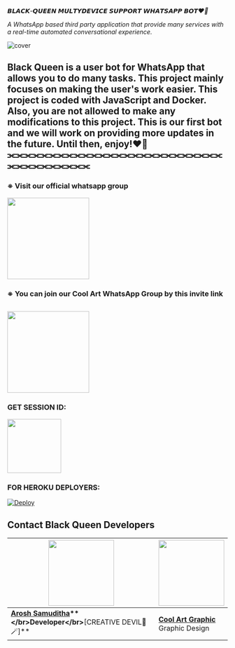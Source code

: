 *𝘽𝙇𝘼𝘾𝙆-𝙌𝙐𝙀𝙀𝙉 𝙈𝙐𝙇𝙏𝙔𝘿𝙀𝙑𝙄𝘾𝙀 𝙎𝙐𝙋𝙋𝙊𝙍𝙏 𝙒𝙃𝘼𝙏𝙎𝘼𝙋𝙋 𝘽𝙊𝙏❤️‍🔥*

*A WhatsApp based third party application that provide many services with a real-time automated conversational experience.*

![cover](https://i.ibb.co/vX31j64/BLACK-QUEEN.png)

**Black Queen** is a user bot for WhatsApp that allows you to do many tasks. This project mainly focuses on making the user's work easier. This project is coded with JavaScript and Docker. Also, you are not allowed to make any modifications to this project. This is our first bot and we will work on providing more updates in the future. Until then, enjoy!❤️🎀
⫘⫘⫘⫘⫘⫘⫘⫘⫘⫘⫘⫘⫘⫘⫘⫘⫘⫘⫘⫘⫘⫘⫘⫘⫘⫘⫘⫘⫘⫘⫘⫘⫘⫘⫘⫘
---
### ※ Visit our official whatsapp group
<a href="https://chat.whatsapp.com/IT6mjqGINN6LaLSKnTZd6r"><img src="https://i.ibb.co/f0DNbqs/buttons-BQ.png" width=186.666667 heig=81.5></a>

### ※ You can join our Cool Art WhatsApp Group by this invite link
<a href="https://chat.whatsapp.com/FRsIjml10CWAX7NAPF7xIb"><img src="https://i.ibb.co/VNYM8xz/ca-WP-GROUP.png" width=186.666667 heig=81.5></a>
---
### GET SESSION ID:
<a href="https://blackqueencode-797d0a17d423.herokuapp.com/"><img src="https://i.ibb.co/NWpsw84/Button.png" width=123.3 heig=13.1666667></a>

### FOR HEROKU DEPLOYERS:
[![Deploy](https://www.herokucdn.com/deploy/button.svg)](https://dashboard.heroku.com/new?button-url=https%3A%2F%2Fgithub.com%2Faroshsamuditha%2FBLACK-QUEEN-MD&template=https%3A%2F%2Fgithub.com%2Faroshsamuditha%2FBLACK-QUEEN-MD.git)

## **Contact Black Queen Developers**

| <a href="https://wa.me/94761676948?text=*Hi,+Arosh💜✨*"><img src="https://i.ibb.co/8cRMJrJ/My-github-png.png" width=150 height=150></a> | <a href="https://www.facebook.com/profile.php?id=61550302625124&mibextid=ZbWKwL"><img src="https://i.ibb.co/0h5d6Y3/Whats-App-Image-2024-08-11-at-11-14-41-PM.jpg" width=150 height=150></a> |
|---|---|
| **[Arosh Samuditha](https://wa.me/94761676948?text=*Hi,+Arosh💜✨*)**</br>Developer</br>**[CREATIVE DEVIL💜🪄]** | **[Cool Art Graphic](https://www.facebook.com/profile.php?id=61550302625124&mibextid=ZbWKwL)**</br>Graphic Design ||
